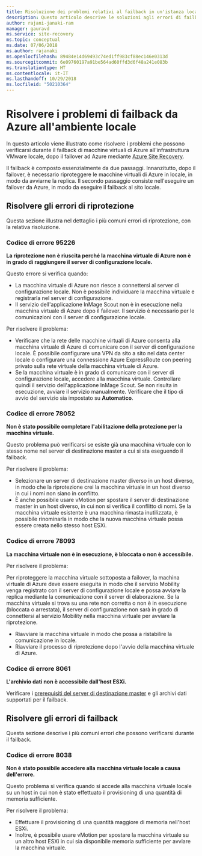 ```yaml
---
title: Risoluzione dei problemi relativi al failback in un'istanza locale durante il ripristino di emergenza di macchine virtuali VMware in Azure con Azure Site Recovery | Microsoft Docs
description: Questo articolo descrive le soluzioni agli errori di failback e riprotezione che possono verificarsi durante il ripristino di emergenza di macchine virtuali VMware in Azure con Azure Site Recovery.
author: rajani-janaki-ram
manager: gauravd
ms.service: site-recovery
ms.topic: conceptual
ms.date: 07/06/2018
ms.author: rajanaki
ms.openlocfilehash: 89484e14d69493c74ed1ff983cf88ec146e0313d
ms.sourcegitcommit: 6e09760197a91be564ad60ffd3d6f48a241e083b
ms.translationtype: HT
ms.contentlocale: it-IT
ms.lasthandoff: 10/29/2018
ms.locfileid: "50210364"
---
```

# <a name="troubleshoot-failback-to-on-premises-from-azure"></a>Risolvere i problemi di failback da Azure all'ambiente locale

In questo articolo viene illustrato come risolvere i problemi che possono verificarsi durante il failback di macchine virtuali di Azure all'infrastruttura VMware locale, dopo il failover ad Azure mediante [Azure Site Recovery](site-recovery-overview.md).

Il failback è composto essenzialmente da due passaggi. Innanzitutto, dopo il failover, è necessario riproteggere le macchine virtuali di Azure in locale, in modo da avviarne la replica. Il secondo passaggio consiste nell'eseguire un failover da Azure, in modo da eseguire il failback al sito locale.

## <a name="troubleshoot-reprotection-errors"></a>Risolvere gli errori di riprotezione

Questa sezione illustra nel dettaglio i più comuni errori di riprotezione, con la relativa risoluzione.

### <a name="error-code-95226"></a>Codice di errore 95226

**La riprotezione non è riuscita perché la macchina virtuale di Azure non è in grado di raggiungere il server di configurazione locale.**

Questo errore si verifica quando:

* La macchina virtuale di Azure non riesce a connettersi al server di configurazione locale. Non è possibile individuare la macchina virtuale e registrarla nel server di configurazione.
* Il servizio dell'applicazione InMage Scout non è in esecuzione nella macchina virtuale di Azure dopo il failover. Il servizio è necessario per le comunicazioni con il server di configurazione locale.

Per risolvere il problema:

* Verificare che la rete delle macchine virtuali di Azure consenta alla macchina virtuale di Azure di comunicare con il server di configurazione locale. È possibile configurare una VPN da sito a sito nel data center locale o configurare una connessione Azure ExpressRoute con peering privato sulla rete virtuale della macchina virtuale di Azure.
* Se la macchina virtuale è in grado di comunicare con il server di configurazione locale, accedere alla macchina virtuale. Controllare quindi il servizio dell'applicazione InMage Scout. Se non risulta in esecuzione, avviare il servizio manualmente. Verificare che il tipo di avvio del servizio sia impostato su **Automatico**.

### <a name="error-code-78052"></a>Codice di errore 78052

**Non è stato possibile completare l'abilitazione della protezione per la macchina virtuale.**

Questo problema può verificarsi se esiste già una macchina virtuale con lo stesso nome nel server di destinazione master a cui si sta eseguendo il failback.

Per risolvere il problema:

* Selezionare un server di destinazione master diverso in un host diverso, in modo che la riprotezione crei la macchina virtuale in un host diverso in cui i nomi non siano in conflitto.
* È anche possibile usare vMotion per spostare il server di destinazione master in un host diverso, in cui non si verifica il conflitto di nomi. Se la macchina virtuale esistente è una macchina rimasta inutilizzata, è possibile rinominarla in modo che la nuova macchina virtuale possa essere creata nello stesso host ESXi.


### <a name="error-code-78093"></a>Codice di errore 78093

**La macchina virtuale non è in esecuzione, è bloccata o non è accessibile.**

Per risolvere il problema:

Per riproteggere la macchina virtuale sottoposta a failover, la machina virtuale di Azure deve essere eseguita in modo che il servizio Mobility venga registrato con il server di configurazione locale e possa avviare la replica mediante la comunicazione con il server di elaborazione. Se la macchina virtuale si trova su una rete non corretta o non è in esecuzione (bloccata o arrestata), il server di configurazione non sarà in grado di connettersi al servizio Mobility nella macchina virtuale per avviare la riprotezione.

* Riavviare la macchina virtuale in modo che possa a ristabilire la comunicazione in locale.
* Riavviare il processo di riprotezione dopo l'avvio della macchina virtuale di Azure.

### <a name="error-code-8061"></a>Codice di errore 8061

**L'archivio dati non è accessibile dall'host ESXi.**

Verificare i [prerequisiti del server di destinazione master](vmware-azure-reprotect.md#deploy-a-separate-master-target-server) e gli archivi dati supportati per il failback.


## <a name="troubleshoot-failback-errors"></a>Risolvere gli errori di failback

Questa sezione descrive i più comuni errori che possono verificarsi durante il failback.

### <a name="error-code-8038"></a>Codice di errore 8038

**Non è stato possibile accedere alla macchina virtuale locale a causa dell'errore.**

Questo problema si verifica quando si accede alla macchina virtuale locale su un host in cui non è stato effettuato il provisioning di una quantità di memoria sufficiente. 

Per risolvere il problema:

* Effettuare il provisioning di una quantità maggiore di memoria nell'host ESXi.
* Inoltre, è possibile usare vMotion per spostare la macchina virtuale su un altro host ESXi in cui sia disponibile memoria sufficiente per avviare la macchina virtuale.
